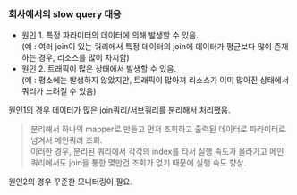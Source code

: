 ### 회사에서의 slow query 대응
- 원인 1. 특정 파라미터의 데이터에 의해 발생할 수 있음.    
(예 : 여러 join이 있는 쿼리에서 특정 데이터의 join에 데이터가 평균보다 많이 존재하는 경우, 리소스를 많이 차지함)    
- 원인 2. 트래픽이 많은 상태에서 발생할 수 있음.      
(예 : 평소에는 발생하지 않았지만, 트래픽이 많아져 리소스가 이미 많아진 상태에서 쿼리가 느려질 수 있음)   


원인1의 경우 데이터가 많은 join쿼리/서브쿼리를 분리해서 처리했음.  
> 분리해서 하나의 mapper로 만들고 먼저 조회하고 출력된 데이터로 파라미터로 넘겨서 메인쿼리 조회.    
>  이러한 경우, 분리된 쿼리에서 각각의 index를 타서 실행 속도가 올라가고 메인쿼리에서도 join을 통한 몇만건 조회가 없기 때문에 실행 속도 향상.   

원인2의 경우 꾸준한 모니터링이 필요.   

